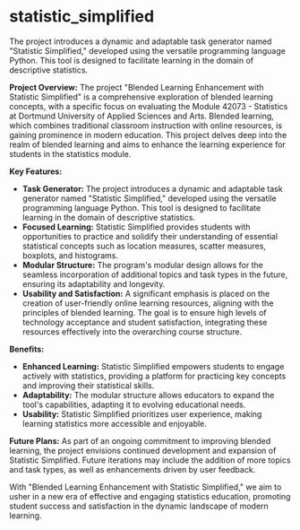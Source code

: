 # statistic_simplified
The project introduces a dynamic and adaptable task generator named "Statistic Simplified," developed using the versatile programming language Python. This tool is designed to facilitate learning in the domain of descriptive statistics.

**Project Overview:**
The project "Blended Learning Enhancement with Statistic Simplified" is a comprehensive exploration of blended learning concepts, with a specific focus on evaluating the Module 42073 - Statistics at Dortmund University of Applied Sciences and Arts. Blended learning, which combines traditional classroom instruction with online resources, is gaining prominence in modern education. This project delves deep into the realm of blended learning and aims to enhance the learning experience for students in the statistics module.

**Key Features:**
- **Task Generator:** The project introduces a dynamic and adaptable task generator named "Statistic Simplified," developed using the versatile programming language Python. This tool is designed to facilitate learning in the domain of descriptive statistics.
- **Focused Learning:** Statistic Simplified provides students with opportunities to practice and solidify their understanding of essential statistical concepts such as location measures, scatter measures, boxplots, and histograms.
- **Modular Structure:** The program's modular design allows for the seamless incorporation of additional topics and task types in the future, ensuring its adaptability and longevity.
- **Usability and Satisfaction:** A significant emphasis is placed on the creation of user-friendly online learning resources, aligning with the principles of blended learning. The goal is to ensure high levels of technology acceptance and student satisfaction, integrating these resources effectively into the overarching course structure.

**Benefits:**
- **Enhanced Learning:** Statistic Simplified empowers students to engage actively with statistics, providing a platform for practicing key concepts and improving their statistical skills.
- **Adaptability:** The modular structure allows educators to expand the tool's capabilities, adapting it to evolving educational needs.
- **Usability:** Statistic Simplified prioritizes user experience, making learning statistics more accessible and enjoyable.

**Future Plans:**
As part of an ongoing commitment to improving blended learning, the project envisions continued development and expansion of Statistic Simplified. Future iterations may include the addition of more topics and task types, as well as enhancements driven by user feedback.

With "Blended Learning Enhancement with Statistic Simplified," we aim to usher in a new era of effective and engaging statistics education, promoting student success and satisfaction in the dynamic landscape of modern learning.
